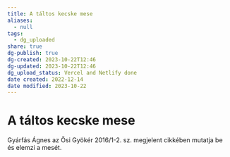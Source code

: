```yaml
---
title: A táltos kecske mese
aliases:
  - null
tags:
  - dg_uploaded
share: true
dg-publish: true
dg-created: 2023-10-22T12:46
dg-updated: 2023-10-22T12:46
dg_upload_status: Vercel and Netlify done
date created: 2022-12-14
date modified: 2023-10-22
---
```


# A táltos kecske mese

Gyárfás Ágnes az Ősi Gyökér 2016/1-2. sz. megjelent cikkében mutatja be és elemzi a mesét.  
